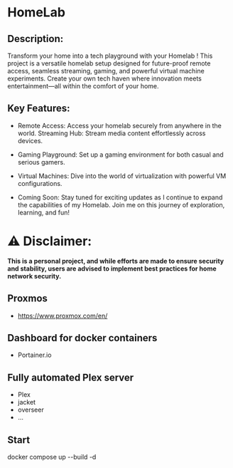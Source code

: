 # HomeLab

## Description:

Transform your home into a tech playground with your Homelab ! This project is a versatile homelab setup designed for future-proof remote access, seamless streaming, gaming, and powerful virtual machine experiments. Create your own tech haven where innovation meets entertainment—all within the comfort of your home.

## Key Features:

- Remote Access: Access your homelab securely from anywhere in the world.
Streaming Hub: Stream media content effortlessly across devices.

- Gaming Playground: Set up a gaming environment for both casual and serious gamers.

- Virtual Machines: Dive into the world of virtualization with powerful VM configurations.

- Coming Soon: Stay tuned for exciting updates as I continue to expand the capabilities of my Homelab. Join me on this journey of exploration, learning, and fun!

# ⚠️ Disclaimer:

**This is a personal project, and while efforts are made to ensure security and stability, users are advised to implement best practices for home network security.**


## Proxmos
- https://www.proxmox.com/en/

## Dashboard for docker containers
- Portainer.io

## Fully automated Plex server
- Plex
- jacket
- overseer
- ...

## Start
docker compose up --build -d